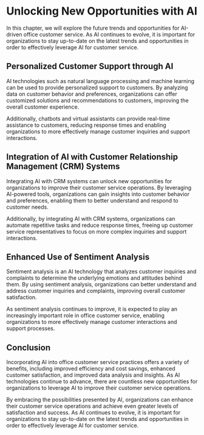 Unlocking New Opportunities with AI
=====================================================================================================================

In this chapter, we will explore the future trends and opportunities for AI-driven office customer service. As AI continues to evolve, it is important for organizations to stay up-to-date on the latest trends and opportunities in order to effectively leverage AI for customer service.

Personalized Customer Support through AI
----------------------------------------

AI technologies such as natural language processing and machine learning can be used to provide personalized support to customers. By analyzing data on customer behavior and preferences, organizations can offer customized solutions and recommendations to customers, improving the overall customer experience.

Additionally, chatbots and virtual assistants can provide real-time assistance to customers, reducing response times and enabling organizations to more effectively manage customer inquiries and support interactions.

Integration of AI with Customer Relationship Management (CRM) Systems
---------------------------------------------------------------------

Integrating AI with CRM systems can unlock new opportunities for organizations to improve their customer service operations. By leveraging AI-powered tools, organizations can gain insights into customer behavior and preferences, enabling them to better understand and respond to customer needs.

Additionally, by integrating AI with CRM systems, organizations can automate repetitive tasks and reduce response times, freeing up customer service representatives to focus on more complex inquiries and support interactions.

Enhanced Use of Sentiment Analysis
----------------------------------

Sentiment analysis is an AI technology that analyzes customer inquiries and complaints to determine the underlying emotions and attitudes behind them. By using sentiment analysis, organizations can better understand and address customer inquiries and complaints, improving overall customer satisfaction.

As sentiment analysis continues to improve, it is expected to play an increasingly important role in office customer service, enabling organizations to more effectively manage customer interactions and support processes.

Conclusion
----------

Incorporating AI into office customer service practices offers a variety of benefits, including improved efficiency and cost savings, enhanced customer satisfaction, and improved data analysis and insights. As AI technologies continue to advance, there are countless new opportunities for organizations to leverage AI to improve their customer service operations.

By embracing the possibilities presented by AI, organizations can enhance their customer service operations and achieve even greater levels of satisfaction and success. As AI continues to evolve, it is important for organizations to stay up-to-date on the latest trends and opportunities in order to effectively leverage AI for customer service.
